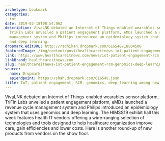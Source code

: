 ```yaml
---
archetype: bookmark
categories:
- iot
date: 2019-02-18T08:54:06Z
description: VivaLNK debuted an Internet of Things-enabled wearables sensor platform,
  TriFin Labs unveiled a patient engagement platform, eMDs launched a revenue cycle
  management system and Philips introduced an epidemiology system that uses genomics
  and deep learning.
dropmark.editURL: http://radhikan.dropmark.com/616548/18004506
featuredImage: /img/content/post/healthcareitnews-iot-patient-engagement-rcm-genomics-deep-learning-among-new-tech-at-himss19.JPG
link: https://www.healthcareitnews.com/news/iot-patient-engagement-rcm-genomics-deep-learning-among-new-tech-himss19
linkBrand: healthcareitnews.com
slug: healthcareitnews-iot-patient-engagement-rcm-genomics-deep-learning-among-new-tech-at-himss19
source:
  name: Dropmark
  apiendpoint: https://shah.dropmark.com/616548.json
title: IoT, patient engagement, RCM, genomics, deep learning among new tech at HIMSS19
---
```

VivaLNK debuted an Internet of Things-enabled wearables sensor platform, TriFin Labs unveiled a patient engagement platform, eMDs launched a revenue cycle management system and Philips introduced an epidemiology system that uses genomics and deep learning. The HIMSS19 exhibit hall this week features health IT vendors offering a wide-ranging selection of technologies and tools designed to help healthcare organization improve care, gain efficiencies and lower costs. Here is another round-up of new products from vendors on the show floor.


